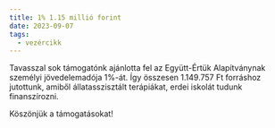 ```yaml
---
title: 1% 1.15 millió forint
date: 2023-09-07
tags:
  - vezércikk
---
```

Tavasszal sok támogatónk ajánlotta fel az Együtt-Értük Alapítványnak személyi jövedelemadója 1%-át. Így összesen 1.149.757 Ft forráshoz jutottunk, amiből állatasszisztált terápiákat, erdei iskolát tudunk finanszírozni.

Köszönjük a támogatásokat!
